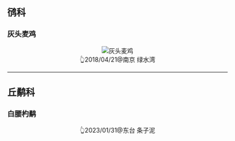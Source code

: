 ## 鸻科

### 灰头麦鸡
<div style="text-align: center"><img src="https://asgeologeekfan-images.oss-cn-hangzhou.aliyuncs.com/img/202304271640532.JPG" alt="灰头麦鸡" title="灰头麦鸡" ></div>
<div style="text-align: center">👆2018/04/21@南京 绿水湾 </div>

---

## 丘鹬科
### 白腰杓鹬
<div style="text-align: center"><img src="https://asgeologeekfan-images.oss-cn-hangzhou.aliyuncs.com/img/202304271643476.JPG" alt="" title="" ></div>
<div style="text-align: center">👆2023/01/31@东台 条子泥</div>